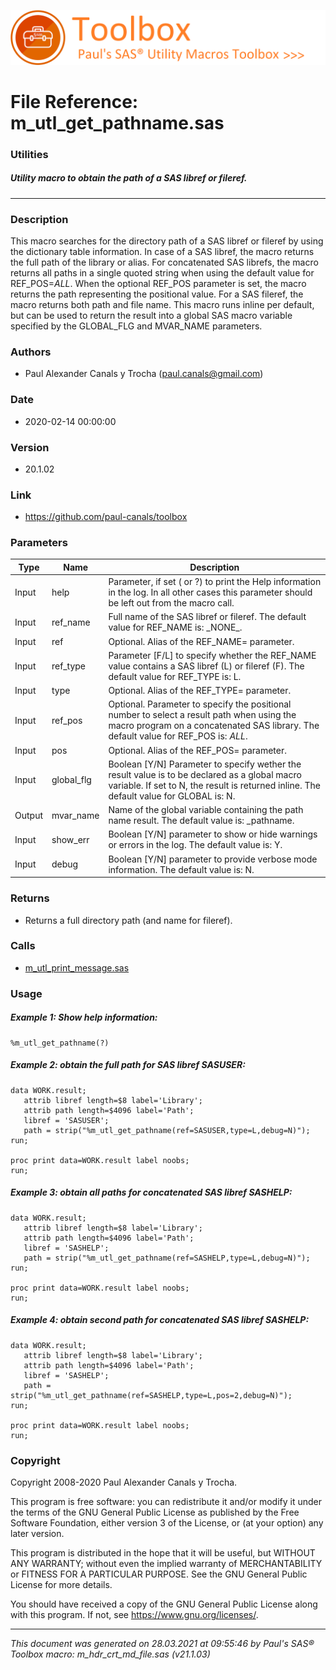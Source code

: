 ![../misc/images/doc_banner.png](../misc/images/doc_banner.png)
# 
# File Reference: m_utl_get_pathname.sas

### Utilities

##### Utility macro to obtain the path of a SAS libref or fileref.

***

### Description
This macro searches for the directory path of a SAS libref or fileref by using the dictionary table information. In case of a SAS libref, the macro returns the full path of the library or alias. For concatenated SAS librefs, the macro returns all paths in a single quoted string when using the default value for REF_POS=_ALL_. When the optional REF_POS parameter is set, the macro returns the path representing the positional value. For a SAS fileref, the macro returns both path and file name. This macro runs inline per default, but can be used to return the result into a global SAS macro variable specified by the GLOBAL_FLG and MVAR_NAME parameters.

### Authors
* Paul Alexander Canals y Trocha (paul.canals@gmail.com)

### Date
* 2020-02-14 00:00:00

### Version
* 20.1.02

### Link
* https://github.com/paul-canals/toolbox

### Parameters
| Type | Name | Description |
| ---- | ---- | ----------- |
| Input | help | Parameter, if set ( or ?) to print the Help information in the log. In all other cases this parameter should be left out from the macro call. |
| Input | ref_name | Full name of the SAS libref or fileref. The default value for REF_NAME is: \_NONE\_. |
| Input | ref | Optional. Alias of the REF_NAME= parameter. |
| Input | ref_type | Parameter [F/L] to specify whether the REF_NAME value contains a SAS libref (L) or fileref (F). The default value for REF_TYPE is: L. |
| Input | type | Optional. Alias of the REF_TYPE= parameter. |
| Input | ref_pos | Optional. Parameter to specify the positional number to select a result path when using the macro program on a concatenated SAS library. The default value for REF_POS is: _ALL_. |
| Input | pos | Optional. Alias of the REF_POS= parameter. |
| Input | global_flg | Boolean [Y/N] Parameter to specify wether the result value is to be declared as a global macro variable. If set to N, the result is returned inline. The default value for GLOBAL is: N. |
| Output | mvar_name | Name of the global variable containing the path name result. The default value is: _pathname. |
| Input | show_err | Boolean [Y/N] parameter to show or hide warnings or errors in the log. The default value is: Y. |
| Input | debug | Boolean [Y/N] parameter to provide verbose mode information. The default value is: N. |

### Returns
* Returns a full directory path (and name for fileref).

### Calls
* [m_utl_print_message.sas](m_utl_print_message.md)

### Usage

##### Example 1: Show help information:
```sas
%m_utl_get_pathname(?)
```

##### Example 2: obtain the full path for SAS libref SASUSER:
```sas
data WORK.result;
   attrib libref length=$8 label='Library';
   attrib path length=$4096 label='Path';
   libref = 'SASUSER';
   path = strip("%m_utl_get_pathname(ref=SASUSER,type=L,debug=N)");
run;

proc print data=WORK.result label noobs;
run;
```

##### Example 3: obtain all paths for concatenated SAS libref SASHELP:
```sas
data WORK.result;
   attrib libref length=$8 label='Library';
   attrib path length=$4096 label='Path';
   libref = 'SASHELP';
   path = strip("%m_utl_get_pathname(ref=SASHELP,type=L,debug=N)");
run;

proc print data=WORK.result label noobs;
run;
```

##### Example 4: obtain second path for concatenated SAS libref SASHELP:
```sas
data WORK.result;
   attrib libref length=$8 label='Library';
   attrib path length=$4096 label='Path';
   libref = 'SASHELP';
   path = strip("%m_utl_get_pathname(ref=SASHELP,type=L,pos=2,debug=N)");
run;

proc print data=WORK.result label noobs;
run;
```

### Copyright
Copyright 2008-2020 Paul Alexander Canals y Trocha. 
 
This program is free software: you can redistribute it and/or modify 
it under the terms of the GNU General Public License as published by 
the Free Software Foundation, either version 3 of the License, or 
(at your option) any later version. 
 
This program is distributed in the hope that it will be useful, 
but WITHOUT ANY WARRANTY; without even the implied warranty of 
MERCHANTABILITY or FITNESS FOR A PARTICULAR PURPOSE. See the 
GNU General Public License for more details. 
 
You should have received a copy of the GNU General Public License 
along with this program. If not, see <https://www.gnu.org/licenses/>. 


***
*This document was generated on 28.03.2021 at 09:55:46  by Paul's SAS&reg; Toolbox macro: m_hdr_crt_md_file.sas (v21.1.03)*
